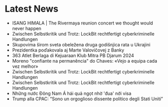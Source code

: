 # Latest News
-  ISANG HIMALA | The Rivermaya reunion concert we thought would never happen
-  Zwischen Selbstkritik und Trotz: LockBit rechtfertigt cyberkriminelle Handlungen
-  Skupovima širom sveta obeležena druga godišnjica rata u Ukrajini
-  Prezidentka poďakovala aj Marte Valovičovej z Banky
-  363 Atlet Berlaga di Kejuaraan Klub Mitra PB Djarum 2024
-  Moreno "confiante na permanência" do Chaves: «Vejo a equipa cada vez melhor»
-  Zwischen Selbstkritik und Trotz: LockBit rechtfertigt cyberkriminelle Handlungen
-  Zwischen Selbstkritik und Trotz: LockBit rechtfertigt cyberkriminelle Handlungen
-  Những nước Đông Nam Á hái quả ngọt nhờ 'đua' nới visa
-  Trump alla CPAC: “Sono un orgoglioso dissente politico degli Stati Uniti”
